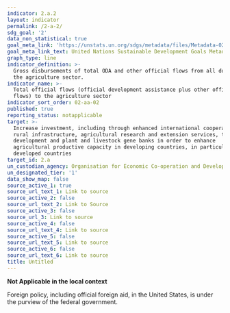 ```yaml
---
indicator: 2.a.2
layout: indicator
permalink: /2-a-2/
sdg_goal: '2'
data_non_statistical: true
goal_meta_link: 'https://unstats.un.org/sdgs/metadata/files/Metadata-02-0A-02.pdf '
goal_meta_link_text: United Nations Sustainable Development Goals Metadata (PDF 210 KB)
graph_type: line
indicator_definition: >-
  Gross disbursements of total ODA and other official flows from all donors to
  the agriculture sector.
indicator_name: >-
  Total official flows (official development assistance plus other official
  flows) to the agriculture sector
indicator_sort_order: 02-aa-02
published: true
reporting_status: notapplicable
target: >-
  Increase investment, including through enhanced international cooperation, in
  rural infrastructure, agricultural research and extension services, technology
  development and plant and livestock gene banks in order to enhance
  agricultural productive capacity in developing countries, in particular least
  developed countries
target_id: 2.a
un_custodian_agency: Organisation for Economic Co-operation and Development (OECD)
un_designated_tier: '1'
data_show_map: false
source_active_1: true
source_url_text_1: Link to source
source_active_2: false
source_url_text_2: Link to Source
source_active_3: false
source_url_3: Link to source
source_active_4: false
source_url_text_4: Link to source
source_active_5: false
source_url_text_5: Link to source
source_active_6: false
source_url_text_6: Link to source
title: Untitled
---
```

**Not Applicable in the local context**

Foreign policy, including official foreign aid, in the United States, is under the purview of the federal government.
